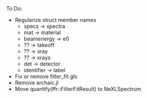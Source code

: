 To Do:
  * Regularize struct member names
    * specs -> spectra
    * mat -> material
    * beamenergy -> e0
    * ?? -> takeoff
    * ?? -> xray
    * ?? -> xrays
    * det -> detector
    * identifier -> label
  * Fix or remove filter_fit.gls
  * Remove archaic.jl
  * Move quantify(ffr::FilterFitResult) to NeXLSpectrum
